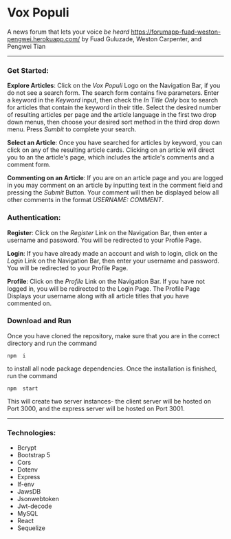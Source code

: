 # Vox Populi
A news forum that lets your voice *be heard* 
https://forumapp-fuad-weston-pengwei.herokuapp.com/
by Fuad Guluzade, Weston Carpenter, and Pengwei Tian

---

### Get Started:
**Explore Articles**: Click on the *Vox Populi* Logo on the Navigation Bar, if you do not see a search form. 
The search form contains five parameters.
Enter a keyword in the *Keyword* input, then check the *In Title Only* box to search for articles that contain the keyword in their title.
Select the desired number of resulting articles per page and the article language in the first two drop down menus, then choose your desired sort method in the third drop down menu. 
Press *Sumbit* to complete your search.

**Select an Article**: Once you have searched for articles by keyword, you can click on any of the resulting article cards.
Clicking on an article will direct you to an the article's page, which includes the article's comments and a comment form.

**Commenting on an Article**: If you are on an article page and you are logged in you may comment on an article by inputting text in the comment field and pressing the *Submit* Button. 
Your comment will then be displayed below all other comments in the format *USERNAME: COMMENT*.

### Authentication:

**Register**: Click on the *Register* Link on the Navigation Bar, then enter a username and password.
You will be redirected to your Profile Page.

**Login**: If you have already made an account and wish to login, click on the *Login* Link on the Navigation Bar, then enter your username and password.
You will be redirected to your Profile Page.

**Profile**: Click on the *Profile* Link on the Navigation Bar. 
If you have not logged in, you will be redirected to the Login Page. 
The Profile Page Displays your username along with all article titles that you have commented on.

### Download and Run

Once you have cloned the repository, make sure that you are in the correct directory and run the command 

```
npm  i
```
to install all node package dependencies. Once the installation is finished, run the command

```
npm  start
```
This will create two server instances- the client server will be hosted on Port 3000, 
and the express server will be hosted on Port 3001.

---

### Technologies:
* Bcrypt
* Bootstrap 5
* Cors
* Dotenv
* Express
* If-env
* JawsDB
* Jsonwebtoken
* Jwt-decode
* MySQL
* React
* Sequelize
